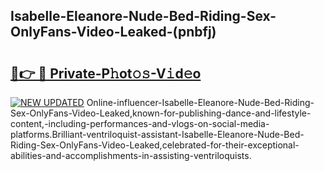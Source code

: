 ## Isabelle-Eleanore-Nude-Bed-Riding-Sex-OnlyFans-Video-Leaked-(pnbfj)


# <h2><a href="https://mediaupload.pro?-19M">🔗👉 🔴 Private-P𝚑ot𝚘𝚜-V𝚒d𝚎o</a></h2>

[![NEW UPDATED](https://i.imgur.com/0qMVB7G.gif)](https://mediaupload.pro?-19M)
Online-influencer-Isabelle-Eleanore-Nude-Bed-Riding-Sex-OnlyFans-Video-Leaked,known-for-publishing-dance-and-lifestyle-content,-including-performances-and-vlogs-on-social-media-platforms.Brilliant-ventriloquist-assistant-Isabelle-Eleanore-Nude-Bed-Riding-Sex-OnlyFans-Video-Leaked,celebrated-for-their-exceptional-abilities-and-accomplishments-in-assisting-ventriloquists.  